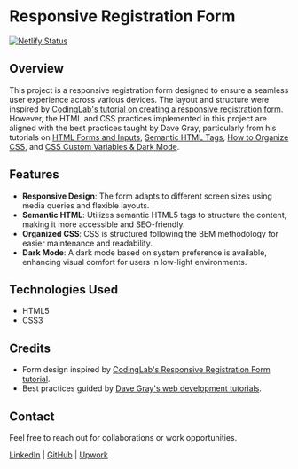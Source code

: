 # Responsive Registration Form

[![Netlify Status](https://api.netlify.com/api/v1/badges/8b96d200-581b-49bc-9d6b-30f32fbeb76d/deploy-status)](https://app.netlify.com/sites/responsive-registration-form-2024/deploys)

## Overview
This project is a responsive registration form designed to ensure a seamless user experience across various devices. The layout and structure were inspired by [CodingLab's tutorial on creating a responsive registration form](https://youtu.be/moIHTT2XK9g?si=ztIZta0VSkxhuEXU). However, the HTML and CSS practices implemented in this project are aligned with the best practices taught by Dave Gray, particularly from his tutorials on [HTML Forms and Inputs](https://youtu.be/frAGrGN00OA?si=Yah6tfmKK-tWK_Ow), [Semantic HTML Tags](https://youtu.be/kX3TfdUqpuU?si=raCXa60FDQda7Lfh), [How to Organize CSS](https://youtu.be/MNPdifWAAa4?si=KpREUQbe55b5x62j), and [CSS Custom Variables & Dark Mode](https://youtu.be/K_M7D0PfOFM?si=rFq4Hpgv0hDrUsU0).

## Features
- **Responsive Design**: The form adapts to different screen sizes using media queries and flexible layouts.
- **Semantic HTML**: Utilizes semantic HTML5 tags to structure the content, making it more accessible and SEO-friendly.
- **Organized CSS**: CSS is structured following the BEM methodology for easier maintenance and readability.
- **Dark Mode**: A dark mode based on system preference is available, enhancing visual comfort for users in low-light environments.

## Technologies Used
- HTML5
- CSS3

## Credits
- Form design inspired by [CodingLab's Responsive Registration Form tutorial](https://www.youtube.com/watch?v=moIHTT2XK9g).
- Best practices guided by [Dave Gray's web development tutorials](https://www.youtube.com/@DaveGrayTeachesCode).

## Contact
Feel free to reach out for collaborations or work opportunities.

[LinkedIn](https://www.linkedin.com/in/john-jerry-ginon-0b5539314/) | [GitHub](https://github.com/jjmginon9231/) | [Upwork](https://www.upwork.com/freelancers/~01432eb5f90e315e15?mp_source=share)